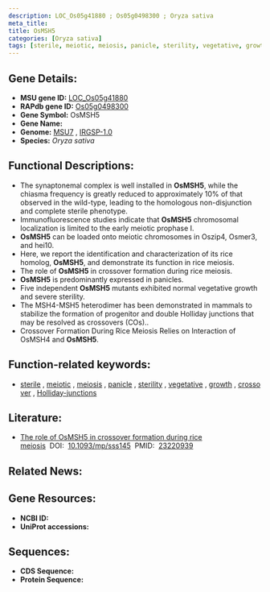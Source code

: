 ```yaml
---
description: LOC_Os05g41880 ; Os05g0498300 ; Oryza sativa
meta_title:
title: OsMSH5
categories: [Oryza sativa]
tags: [sterile, meiotic, meiosis, panicle, sterility, vegetative, growth, crossover, Holliday junctions]
---
```


## Gene Details:
- **MSU gene ID:** [LOC_Os05g41880](http://rice.uga.edu/cgi-bin/ORF_infopage.cgi?orf=LOC_Os05g41880)  
- **RAPdb gene ID:** [Os05g0498300](https://rapdb.dna.affrc.go.jp/locus/?name=Os05g0498300)  
- **Gene Symbol:** OsMSH5
- **Gene Name:**
- **Genome:**  [MSU7](http://rice.uga.edu/)&nbsp;,&nbsp;[IRGSP-1.0](https://rapdb.dna.affrc.go.jp/download/irgsp1.html)
- **Species:** *Oryza sativa*

## Functional Descriptions:
   - The synaptonemal complex is well installed in **OsMSH5**, while the chiasma frequency is greatly reduced to approximately 10% of that observed in the wild-type, leading to the homologous non-disjunction and complete sterile phenotype.
   - Immunofluorescence studies indicate that **OsMSH5** chromosomal localization is limited to the early meiotic prophase I.
   - **OsMSH5** can be loaded onto meiotic chromosomes in Oszip4, Osmer3, and hei10.
   - Here, we report the identification and characterization of its rice homolog, **OsMSH5**, and demonstrate its function in rice meiosis.
   - The role of **OsMSH5** in crossover formation during rice meiosis.
   - **OsMSH5** is predominantly expressed in panicles.
   - Five independent **OsMSH5** mutants exhibited normal vegetative growth and severe sterility.
   - The MSH4-MSH5 heterodimer has been demonstrated in mammals to stabilize the formation of progenitor and double Holliday junctions that may be resolved as crossovers (COs)..
   - Crossover Formation During Rice Meiosis Relies on Interaction of OsMSH4 and **OsMSH5**.

## Function-related keywords:
   - [sterile](/tags/sterile/)&nbsp;,&nbsp;[meiotic](/tags/meiotic/)&nbsp;,&nbsp;[meiosis](/tags/meiosis/)&nbsp;,&nbsp;[panicle](/tags/panicle/)&nbsp;,&nbsp;[sterility](/tags/sterility/)&nbsp;,&nbsp;[vegetative](/tags/vegetative/)&nbsp;,&nbsp;[growth](/tags/growth/)&nbsp;,&nbsp;[crossover](/tags/crossover/)&nbsp;,&nbsp;[Holliday-junctions](/tags/Holliday-junctions/)

## Literature:
   - [The role of OsMSH5 in crossover formation during rice meiosis](https://www.doi.org/10.1093/mp/sss145)&nbsp;&nbsp;DOI:&nbsp;&nbsp;[10.1093/mp/sss145](https://www.doi.org/10.1093/mp/sss145)&nbsp;&nbsp;PMID:&nbsp;&nbsp;[23220939](https://pubmed.ncbi.nlm.nih.gov/23220939/)

## Related News:

## Gene Resources:
- **NCBI ID:**  []()
- **UniProt accessions:** [](https://www.uniprot.org/uniprotkb//entry)

## Sequences:
- **CDS Sequence:**
- **Protein Sequence:**
